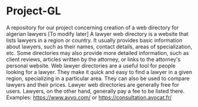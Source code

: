 # Project-GL
A repository for our project concerning creation of a web directory for algerian lawyers [To modify later]
A lawyer web directory is a website that lists lawyers in a region or country. It usually provides basic information about lawyers, such as their names, contact details, areas of specialization, etc. Some directories may also provide more detailed information, such as client reviews, articles written by the attorney, or links to the attorney's personal website.
Web lawyer directories are a useful tool for people looking for a lawyer. They make it quick and easy to find a lawyer in a given region, specializing in a particular area. They can also be used to compare lawyers and their prices. Lawyer web directories are generally free for users. Lawyers, on the other hand, generally pay a fee to be listed there.
Examples: https://www.avvo.com/ or https://consultation.avocat.fr/
